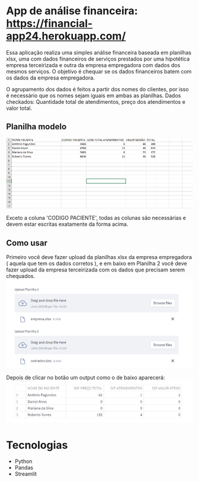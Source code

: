 # App de análise financeira: https://financial-app24.herokuapp.com/
Essa aplicação realiza uma simples análise financeira baseada em planilhas xlsx, uma com dados financeiros de 
serviços prestados por uma hipotética empresa terceirizada e outra da empresa empregadora com dados dos mesmos 
serviços. O objetivo é chequar se os dados financeiros batem com os dados da empresa empregadora.

O agrupamento dos dados é feitos a partir dos nomes do clientes, por isso é necessário que os nomes sejam iguais em ambas as planilhas.
Dados checkados: Quantidade total de atendimentos, preço dos atendimentos e valor total.

## Planilha modelo
<img src="modelo.png" />

Exceto a coluna 'CODIGO PACIENTE', todas as colunas são necessárias e devem estar escritas exatamente da forma acima.

## Como usar
Primeiro você deve fazer upload da planilhas xlsx da empresa empregadora ( aquela que tem os dados corretos ), e em baixo em Planilha 2 você deve fazer upload da empresa terceirizada com os dados que precisam serem chequados.
<img src="upload.png" />

Depois de clicar no botão um output como o de baixo aparecerá:
<img src="output.png" />

# Tecnologias
- Python
- Pandas
- Streamlit
